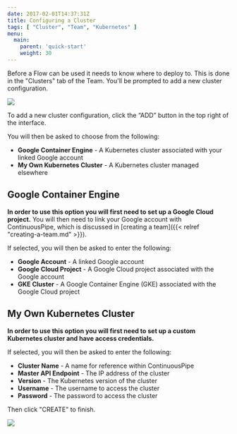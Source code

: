 ```yaml
---
date: 2017-02-01T14:37:31Z
title: Configuring a Cluster
tags: [ "Cluster", "Team", "Kubernetes" ]
menu:
  main:
    parent: 'quick-start'
    weight: 30
---
```

Before a Flow can be used it needs to know where to deploy to. This is done in the "Clusters" tab of the Team. You'll be prompted to add a new cluster configuration.

![](/images/quick-start/team-cluster-overview-no-cluster.png)

To add a new cluster configuration, click the “ADD” button in the top right of the interface.

You will then be asked to choose from the following:

* **Google Container Engine** - A Kubernetes cluster associated with your linked Google account
* **My Own Kubernetes Cluster** - A Kubernetes cluster managed elsewhere

## Google Container Engine
**In order to use this option you will first need to set up a Google Cloud project.** You will then need to link your Google account with ContinuousPipe, which is discussed in [creating a team]({{< relref "creating-a-team.md" >}}).

If selected, you will then be asked to enter the following:

* **Google Account** - A linked Google account
* **Google Cloud Project** - A Google Cloud project associated with the Google account
* **GKE Cluster** - A Google Container Engine (GKE) associated with the Google Cloud project

## My Own Kubernetes Cluster 
**In order to use this option you will first need to set up a custom Kubernetes cluster and have access credentials.**

If selected, you will then be asked to enter the following:

* **Cluster Name** - A name for reference within ContinuousPipe
* **Master API Endpoint** - The IP address of the cluster
* **Version** - The Kubernetes version of the cluster
* **Username** - The username to access the cluster
* **Password** - The password to access the cluster

Then click "CREATE" to finish.

![](/images/quick-start/team-cluster-overview.png)